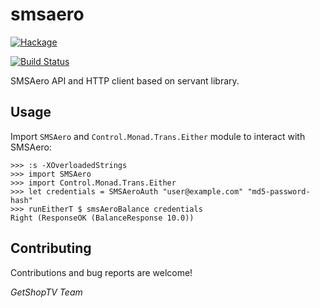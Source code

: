 # smsaero

[![Hackage](https://img.shields.io/hackage/v/smsaero.svg)](http://hackage.haskell.org/package/smsaero)

[![Build Status](https://travis-ci.org/GetShopTV/smsaero.svg?branch=master)](https://travis-ci.org/GetShopTV/smsaero)

SMSAero API and HTTP client based on servant library.

## Usage

Import `SMSAero` and `Control.Monad.Trans.Either` module to interact with SMSAero:

```
>>> :s -XOverloadedStrings
>>> import SMSAero
>>> import Control.Monad.Trans.Either
>>> let credentials = SMSAeroAuth "user@example.com" "md5-password-hash"
>>> runEitherT $ smsAeroBalance credentials
Right (ResponseOK (BalanceResponse 10.0))
```

## Contributing

Contributions and bug reports are welcome!

*GetShopTV Team*
